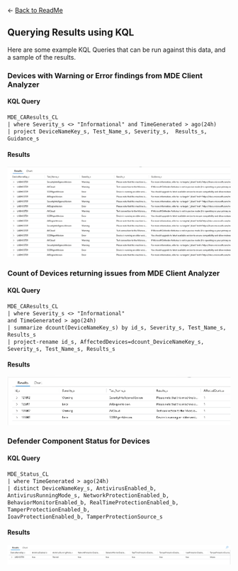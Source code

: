 <- <a href="Readme.md">Back to ReadMe</a>

## Querying Results using KQL

Here are some example KQL Queries that can be run against this data, and a sample of the results.

### Devices with Warning or Error findings from MDE Client Analyzer

#### KQL Query
````
MDE_CAResults_CL 
| where Severity_s <> "Informational" and TimeGenerated > ago(24h)
| project DeviceNameKey_s, Test_Name_s, Severity_s,  Results_s, Guidance_s
````

#### Results
![KQL Query Results](<https://github.com/microsoft/MDE_Automation/blob/main/Gather-MDEConfiguration/Documentation/Images/KQLResult1.png>)



### Count of Devices returning issues from MDE Client Analyzer

#### KQL Query
````
MDE_CAResults_CL 
| where Severity_s <> "Informational" 
and TimeGenerated > ago(24h)
| summarize dcount(DeviceNameKey_s) by id_s, Severity_s, Test_Name_s, Results_s
| project-rename id_s, AffectedDevices=dcount_DeviceNameKey_s, Severity_s, Test_Name_s, Results_s
````

#### Results
![KQL Query Results](<https://github.com/microsoft/MDE_Automation/blob/main/Gather-MDEConfiguration/Documentation/Images/KQLResult2.png>)

### Defender Component Status for Devices


#### KQL Query
````
MDE_Status_CL
| where TimeGenerated > ago(24h)
| distinct DeviceNameKey_s, AntivirusEnabled_b, AntivirusRunningMode_s, NetworkProtectionEnabled_b, BehaviorMonitorEnabled_b, RealTimeProtectionEnabled_b, TamperProtectionEnabled_b,
IoavProtectionEnabled_b, TamperProtectionSource_s 
````

#### Results
![KQL Query Results](<https://github.com/microsoft/MDE_Automation/blob/main/Gather-MDEConfiguration/Documentation/Images/KQLResult3.png>)




